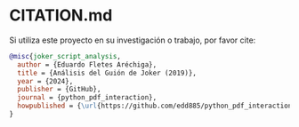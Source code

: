 # CITATION.md

Si utiliza este proyecto en su investigación o trabajo, por favor cite:

```bibtex
@misc{joker_script_analysis,
  author = {Eduardo Fletes Aréchiga},
  title = {Análisis del Guión de Joker (2019)},
  year = {2024},
  publisher = {GitHub},
  journal = {python_pdf_interaction},
  howpublished = {\url{https://github.com/edd885/python_pdf_interaction}}
}
```
